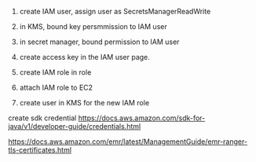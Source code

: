
1. create IAM user, assign user as SecretsManagerReadWrite
2. in KMS, bound key persmmission to IAM user
3. in secret manager, bound permission to IAM user
4. create access key in the IAM user page.

5. create IAM role in role
6. attach IAM role to EC2
7. create user in KMS for the new IAM role


create sdk credential
https://docs.aws.amazon.com/sdk-for-java/v1/developer-guide/credentials.html


https://docs.aws.amazon.com/emr/latest/ManagementGuide/emr-ranger-tls-certificates.html
